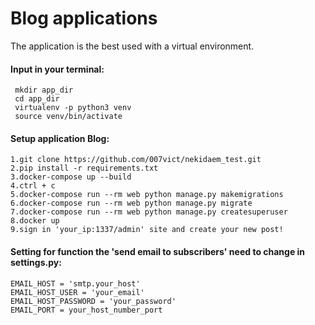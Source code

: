 # Blog applications

 The application is the best used with a virtual environment.

#### Input in your terminal:

 ```
  mkdir app_dir
  cd app_dir
  virtualenv -p python3 venv
  source venv/bin/activate
 ```

#### Setup application Blog:
 ```
 1.git clone https://github.com/007vict/nekidaem_test.git
 2.pip install -r requirements.txt
 3.docker-compose up --build
 4.ctrl + c
 5.docker-compose run --rm web python manage.py makemigrations
 6.docker-compose run --rm web python manage.py migrate
 7.docker-compose run --rm web python manage.py createsuperuser
 8.docker up
 9.sign in 'your_ip:1337/admin' site and create your new post!
 ```
#### Setting for function the 'send email to subscribers' need to change in settings.py:
 ```
 EMAIL_HOST = 'smtp.your_host'
 EMAIL_HOST_USER = 'your_email'
 EMAIL_HOST_PASSWORD = 'your_password'
 EMAIL_PORT = your_host_number_port
 ```